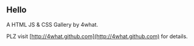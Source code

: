 ## Hello



A HTML JS & CSS Gallery by 4what. 

PLZ visit [http://4what.github.com](http://4what.github.com) for details.
